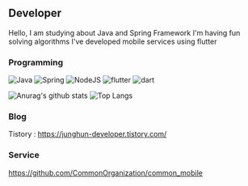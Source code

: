 
## Developer
Hello, I am studying about Java and Spring Framework
I'm having fun solving algorithms
I've developed mobile services using flutter

### Programming
![Java](https://img.shields.io/badge/java-%23ED8B00.svg?style=for-the-badge&logo=openjdk&logoColor=white)
![Spring](https://img.shields.io/badge/spring-%236DB33F.svg?style=for-the-badge&logo=spring&logoColor=white)
![NodeJS](https://img.shields.io/badge/node.js-6DA55F?style=for-the-badge&logo=node.js&logoColor=white)
![flutter](https://img.shields.io/badge/Flutter-02569B?style=for-the-badge&logo=flutter&logoColor=white)
![dart](https://img.shields.io/badge/Dart-0175C2?style=for-the-badge&logo=dart&logoColor=white)


![Anurag's github stats](https://github-readme-stats.vercel.app/api?username=yunjunghun0116&hide=contribs,prs&show_icons=true)
![Top Langs](https://github-readme-stats.vercel.app/api/top-langs/?username=yunjunghun0116&layout=compact)

### Blog
Tistory : https://junghun-developer.tistory.com/

### Service
https://github.com/CommonOrganization/common_mobile

